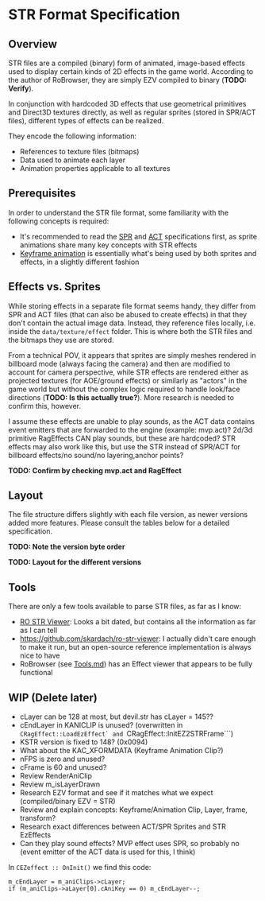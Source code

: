 # STR Format Specification

## Overview

STR files are a compiled (binary) form of animated, image-based effects used to display certain kinds of 2D effects in the game world. According to the author of RoBrowser, they are simply EZV compiled to binary (**TODO: Verify**).

In conjunction with hardcoded 3D effects that use geometrical primitives and Direct3D textures directly, as well as regular sprites (stored in SPR/ACT files), different types of effects can be realized.

They encode the following information:

* References to texture files (bitmaps)
* Data used to animate each layer
* Animation properties applicable to all textures

## Prerequisites

In order to understand the STR file format, some familiarity with the following concepts is required:

* It's recommended to read the [SPR](SPR.MD) and [ACT](ACT.MD) specifications first, as sprite animations share many key concepts with STR effects
* [Keyframe animation](https://en.wikipedia.org/wiki/Key_frame) is essentially what's being used by both sprites and effects, in a slightly different fashion

## Effects vs. Sprites

While storing effects in a separate file format seems handy, they differ from SPR and ACT files (that can also be abused to create effects) in that they don't contain the actual image data. Instead, they reference files locally, i.e. inside the ``data/texture/effect`` folder. This is where both the STR files and the bitmaps they use are stored.

From a technical POV, it appears that sprites are simply meshes rendered in billboard mode (always facing the camera) and then are modified to account for camera perspective, while STR effects are rendered either as projected textures (for AOE/ground effects) or similarly as "actors" in the game world but without the complex logic required to handle look/face directions (**TODO: Is this actually true?**). More research is needed to confirm this, however.

I assume these effects are unable to play sounds, as the ACT data contains event emitters that are forwarded to the engine (example: mvp.act)? 2d/3d primitive RagEffects CAN play sounds, but these are hardcoded? STR effects may also work like this, but use the STR instead of SPR/ACT for billboard effects/no sound/no layering,anchor points?



**TODO: Confirm by checking mvp.act  and RagEffect**

## Layout

The file structure differs slightly with each file version, as newer versions added more features. Please consult the tables below for a detailed specification.

**TODO: Note the version byte order**

**TODO: Layout for the different versions**

## Tools

There are only a few tools available to parse STR files, as far as I know:

* [RO STR Viewer](https://herc.ws/board/topic/17268-rostrviewer-reupload): Looks a bit dated, but contains all the information as far as I can tell
* https://github.com/skardach/ro-str-viewer: I actually didn't care enough to make it run, but an open-source reference implementation is always nice to have
* RoBrowser (see [Tools.md](Tools.md)) has an Effect viewer that appears to be fully functional

## WIP (Delete later)

* cLayer can be 128 at most, but devil.str has cLayer = 145??
* cEndLayer in KANICLIP is unused? (overwritten in ``CRagEffect::LoadEzEffect` and ``CRagEffect::InitEZ2STRFrame```)
* KSTR version is fixed to 148? (0x0094)
* What about the KAC_XFORMDATA (Keyframe Animation Clip?)
* nFPS is zero and unused?
* cFrame is 60 and unused?
* Review RenderAniClip
* Review m_isLayerDrawn
* Research EZV format and see if it matches what we expect (compiled/binary EZV = STR)
* Review and explain concepts: Keyframe/Animation Clip, Layer, frame, transform?
* Research exact differences between ACT/SPR Sprites and STR EzEffects
* Can they play sound effects? MVP effect uses SPR, so probably no (event emitter of the ACT data is used for this, I think)

In ``CEZeffect :: OnInit()`` we find this code:

````
m_cEndLayer = m_aniClips->cLayer;
if (m_aniClips->aLayer[0].cAniKey == 0) m_cEndLayer--;
````
